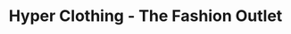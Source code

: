 ---
title: "Hyper Clothing - The Fashion Outlet"
url: /karachi/hyper-clothing-the-fashion-outlet/
shop: clothes
---